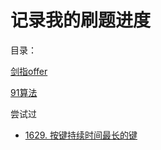 # 记录我的刷题进度

目录：


[剑指offer](./jzoffer/README.md)


[91算法](./my-solutions)


尝试过
- [1629. 按键持续时间最长的键](./allset/1629.md)